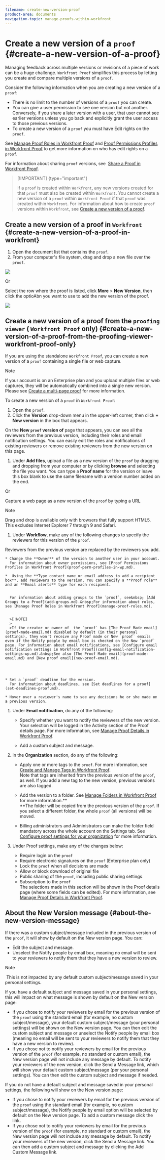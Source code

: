 ```yaml
---
filename: create-new-version-proof
product-area: documents
navigation-topic: manage-proofs-within-workfront
---
```





# Create a new version of a `proof` {#create-a-new-version-of-a-proof}

Managing feedback across multiple versions or revisions of a piece of work can be a huge challenge. `Workfront Proof` simplifies this process by letting you create and compare multiple versions of a `proof`. 


Consider the following information when you are creating a new version of a `proof`:



* There is no limit to the number of versions of a `proof` you can create. 
* You can give a user permission to see one version but not another. Conversely, if you share a later version with a user, that user cannot see earlier versions unless you go back and explicitly grant the user access to those previous versions. 
*  To create a new version of a `proof` you must have Edit rights on the `proof`.


  See [Manage Proof Roles in Workfront Proof](manage-proof-roles.md) and [Proof Permissions Profiles in Workfront Proof](proof-perm-profiles-in-wp.md) to get more information on who has edit rights on a `proof`.


  For information about sharing `proof` versions, see&nbsp; [Share a Proof in Workfront Proof](share-proof.md).





>[!IMPORTANT] {type="important"}
>
>If a `proof` is created within `Workfront`, any new versions created for that `proof` must also be created within `Workfront`. You cannot create a new version of a `proof` within `Workfront Proof` if that `proof` was created within `Workfront`. For information about how to create `proof` versions within `Workfront`, see [Create a new version of a proof](#).




## Create a new version of a proof in `Workfront` {#create-a-new-version-of-a-proof-in-workfront}




1. Open the document list that contains the `proof`.
1.  From your computer's file system, drag and drop a new file over the `proof`.


   ![](assets/drag-drop-new-version-600x325.png)




   Or 


   Select the row where the proof is listed, click **More** > **New Version**, then click the optioAbn you want to use to add the new version of the proof.


   ![](assets/more-menu-add-new-version-600x297.png)







## Create a new version of a proof from the `proofing viewer` ( `Workfront Proof` only) {#create-a-new-version-of-a-proof-from-the-proofing-viewer-workfront-proof-only}

If you are using the standalone `Workfront Proof`, you can create a new version of a `proof` containing a single file or web capture.&nbsp;


>[!NOTE]
>
>If your account is on an Enterprise plan and you upload multiple files or web captures, they will be automatically combined into a single new version. Please see [Create a multi-page proof](create-multi-page-proof.md) for more information.


To create a new version of a `proof` in `Workfront Proof`:



1. Open the `proof`.
1.  Click the **Version** drop-down menu in the upper-left corner, then click **+ New version** in the box that appears.


   On the **New `proof` version of** page that appears, you can see all the reviewers from the previous version, including their roles and email notification settings. You can easily edit the roles and notifications of existing reviewers or remove existing reviewers from the new version on this page.

1.  Under **Add files**, upload a file as a new version of the `proof` by dragging and dropping from your computer or by clicking **browse** and selecting the file you want. You can type a&nbsp;**Proof name**&nbsp;for the version or leave this box blank to&nbsp;use the same filename with a version number added on the end.


   Or  



   Capture a web page as a new version of the `proof` by typing a URL


   >[!NOTE]
   >
   >Drag and drop is available only with browsers that fully support HTML5. This excludes Internet Explorer 7 through 9 and Safari.  




1.  Under **Workflow**, make any of the following changes to specify the reviewers for this version of the `proof`.


   Reviewers from the previous version are replaced by the reviewers you add.

    
    
    * Change the **Owner** of the version to another user in your account.  
      For information about owner permissions, see [Proof Permissions Profiles in Workfront Proof](proof-perm-profiles-in-wp.md).
    
    *  Using the **Type contact name or email address to add a recipient box**, add reviewers to the version. You can specify a **Proof role** and an **Email alerts** type for each recipient.
    
    
      For information about adding groups to the `proof`, see&nbsp; [Add Groups to a Proof](add-groups.md).&nbsp;For information about roles, see [Manage Proof Roles in Workfront Proof](manage-proof-roles.md).
    
    
      >[!NOTE]
      >
      >If the creator or owner of  the `proof` has [The Proof Made email](proof-made-email.md) disabled by default (in their personal settings), they won't receive any Proof made or New `proof` emails even if the Notify people by email box is checked on the New `proof` page. For information about email notifications, see [Configure email notification settings in Workfront Proof](config-email-notification-settings-wp.md).&nbsp;See also [The Proof Made email](proof-made-email.md) and [New proof email](new-proof-email.md).  

    
    
    
    * Set a `proof` deadline for the version.  
      For information about deadlines, see [Set deadlines for a proof](set-deadlines-proof.md).
    
    * Hover over a reviewer's name to see any decisions he or she made on a previous version.
    
    

1. Under **Email notification**, do any of the following: 
    
    
    * Specify whether you want to notify the reviewers of the new version.  
      Your selection will be logged in the Activity section of the Proof details page. For more information, see [Manage Proof Details in Workfront Proof](manage-proof-details.md).
    
    * Add a custom subject and message.
    
    

1. In the **Organization** section, do any of the following:&nbsp; 
    
    
    * Apply one or more tags to the `proof`. For more information, see [Create and Manage Tags in Workfront Proof](create-and-manage-tags.md).  
      Note that tags are inherited from the previous version of the `proof`, as well. If you add a new tag&nbsp;to the new version, previous versions are also tagged.
    
    * Add the version to a folder. See [Manage Folders in Workfront Proof](manage-folders.md) for more information.**  
      **The folder will be copied from the previous version of the `proof`. If you select a different folder, the whole `proof` (all versions) will be moved.
    
    * Billing administrators and Administrators can make the folder field mandatory across the whole account on the Settings tab. See [Configure proof settings for your organization](configure-proofing-organization.md) for more information. 
    
    

1. Under Proof settings, make any of the changes below: 
    
    
    * Require login on the `proof`
    * Require electronic signatures on the `proof` (Enterprise plan only)
    * Lock the `proof` when all decisions are made
    * Allow or block download of original file
    * Public sharing of the `proof`,&nbsp;including public sharing settings
    * Subscription to the `proof`  
      The selections made in this section will be shown in the Proof details page (where some fields can be edited). For more information, see [Manage Proof Details in Workfront Proof](manage-proof-details.md).
    
    
    




## About the New Version message {#about-the-new-version-message}

If there was a custom subject/message included in the previous version of the `proof`, it will show by default on the New version page. You can:



* Edit the subject and message.
*  Unselect the Notify people by email box, meaning no email will be sent to your reviewers to notify them that they have a new version to review.


  >[!NOTE]
  >
  >&nbsp;This is not impacted by any default custom subject/message saved in your personal settings.





If you have a default subject and message saved in your personal settings, this will impact on what message is shown by default on the New version page:



* If you chose to notify your reviewers by email for the previous version of the `proof` using the standard email (for example, no custom subject/message), your default custom subject/message (your personal settings) will be shown on the New version page. You can then edit the custom subject and message or unselect the Notify people by email box (meaning no email will be sent to your reviewers to notify them that they have a new version to review).
* If you chose not to notify your reviewers by email for the previous version of the `proof` (for example, no standard or custom email), the New version page will not include any message by default. To notify your reviewers of the new version, click the Send a Message link, which will show your default custom subject/message (per your personal settings). You can then edit the custom subject and message if needed.


If you do not have a default subject and message saved in your personal settings, the following will show on the New version page:



* If you chose to notify your reviewers by email for the previous version of the `proof` using the standard email (for example, no custom subject/message), the Notify people by email option will be selected by default on the New version page. To add a custom message click the link.
* If you chose not to notify your reviewers by email for the previous version of the `proof` (for example, no standard or custom email), the New version page will not include any message by default. To notify your reviewers of the new version, click the Send a Message link. You can then add a custom subject and message by clicking the Add Custom Message link.


